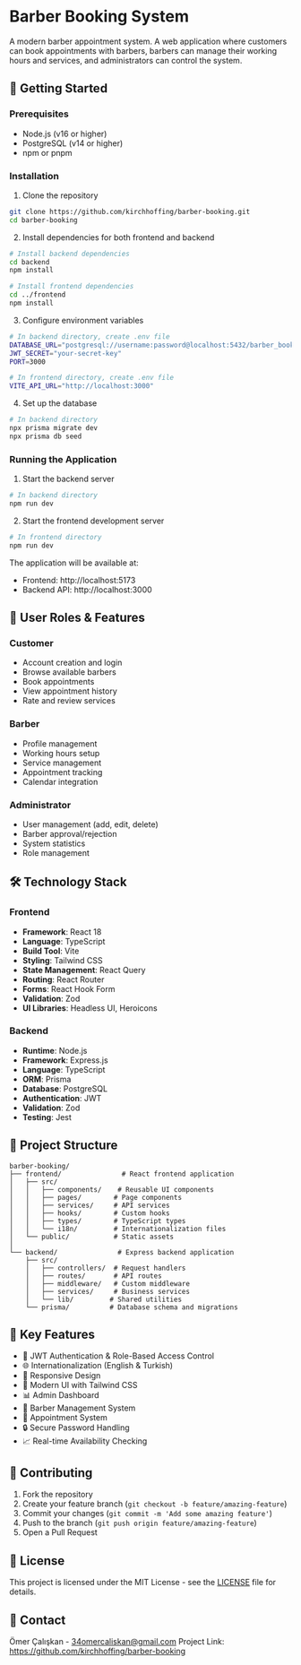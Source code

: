# Barber Booking System

A modern barber appointment system. A web application where customers can book appointments with barbers, barbers can manage their working hours and services, and administrators can control the system.

## 🚀 Getting Started

### Prerequisites
- Node.js (v16 or higher)
- PostgreSQL (v14 or higher)
- npm or pnpm

### Installation

1. Clone the repository
```bash
git clone https://github.com/kirchhoffing/barber-booking.git
cd barber-booking
```

2. Install dependencies for both frontend and backend
```bash
# Install backend dependencies
cd backend
npm install

# Install frontend dependencies
cd ../frontend
npm install
```

3. Configure environment variables
```bash
# In backend directory, create .env file
DATABASE_URL="postgresql://username:password@localhost:5432/barber_booking"
JWT_SECRET="your-secret-key"
PORT=3000

# In frontend directory, create .env file
VITE_API_URL="http://localhost:3000"
```

4. Set up the database
```bash
# In backend directory
npx prisma migrate dev
npx prisma db seed
```

### Running the Application

1. Start the backend server
```bash
# In backend directory
npm run dev
```

2. Start the frontend development server
```bash
# In frontend directory
npm run dev
```

The application will be available at:
- Frontend: http://localhost:5173
- Backend API: http://localhost:3000

## 👥 User Roles & Features

### Customer
- Account creation and login
- Browse available barbers
- Book appointments
- View appointment history
- Rate and review services

### Barber
- Profile management
- Working hours setup
- Service management
- Appointment tracking
- Calendar integration

### Administrator
- User management (add, edit, delete)
- Barber approval/rejection
- System statistics
- Role management

## 🛠 Technology Stack

### Frontend
- **Framework**: React 18
- **Language**: TypeScript
- **Build Tool**: Vite
- **Styling**: Tailwind CSS
- **State Management**: React Query
- **Routing**: React Router
- **Forms**: React Hook Form
- **Validation**: Zod
- **UI Libraries**: Headless UI, Heroicons

### Backend
- **Runtime**: Node.js
- **Framework**: Express.js
- **Language**: TypeScript
- **ORM**: Prisma
- **Database**: PostgreSQL
- **Authentication**: JWT
- **Validation**: Zod
- **Testing**: Jest

## 📁 Project Structure

```
barber-booking/
├── frontend/               # React frontend application
│   ├── src/
│   │   ├── components/    # Reusable UI components
│   │   ├── pages/        # Page components
│   │   ├── services/     # API services
│   │   ├── hooks/        # Custom hooks
│   │   ├── types/        # TypeScript types
│   │   └── i18n/         # Internationalization files
│   └── public/           # Static assets
│
└── backend/               # Express backend application
    ├── src/
    │   ├── controllers/  # Request handlers
    │   ├── routes/       # API routes
    │   ├── middleware/   # Custom middleware
    │   ├── services/     # Business services
    │   └── lib/         # Shared utilities
    └── prisma/          # Database schema and migrations
```

## 🌟 Key Features
- 🔐 JWT Authentication & Role-Based Access Control
- 🌐 Internationalization (English & Turkish)
- 📱 Responsive Design
- 🎨 Modern UI with Tailwind CSS
- 📊 Admin Dashboard
- 💈 Barber Management System
- 📅 Appointment System
- 🔒 Secure Password Handling
- 📈 Real-time Availability Checking

## 🤝 Contributing

1. Fork the repository
2. Create your feature branch (`git checkout -b feature/amazing-feature`)
3. Commit your changes (`git commit -m 'Add some amazing feature'`)
4. Push to the branch (`git push origin feature/amazing-feature`)
5. Open a Pull Request

## 📝 License

This project is licensed under the MIT License - see the [LICENSE](LICENSE) file for details.

## 📧 Contact

Ömer Çalışkan - 34omercaliskan@gmail.com
Project Link: https://github.com/kirchhoffing/barber-booking 